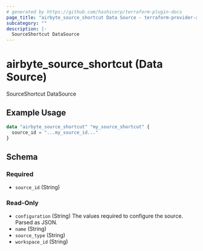 ```yaml
---
# generated by https://github.com/hashicorp/terraform-plugin-docs
page_title: "airbyte_source_shortcut Data Source - terraform-provider-airbyte"
subcategory: ""
description: |-
  SourceShortcut DataSource
---
```


# airbyte_source_shortcut (Data Source)

SourceShortcut DataSource

## Example Usage

```terraform
data "airbyte_source_shortcut" "my_source_shortcut" {
  source_id = "...my_source_id..."
}
```

<!-- schema generated by tfplugindocs -->
## Schema

### Required

- `source_id` (String)

### Read-Only

- `configuration` (String) The values required to configure the source. Parsed as JSON.
- `name` (String)
- `source_type` (String)
- `workspace_id` (String)
